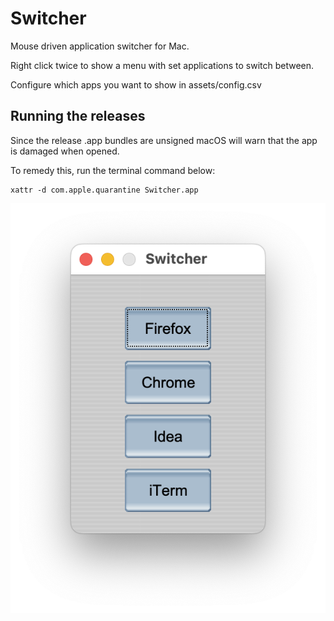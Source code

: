 # Switcher

Mouse driven application switcher for Mac.

Right click twice to show a menu with set applications to switch between.

Configure which apps you want to show in assets/config.csv

## Running the releases

Since the release .app bundles are unsigned macOS will warn that the app is damaged when opened.

To remedy this, run the terminal command below:
```
xattr -d com.apple.quarantine Switcher.app
```

![Screenshot](assets/screenshot.png "Screenshot")
